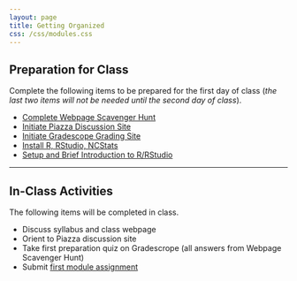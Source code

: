 ```yaml
---
layout: page
title: Getting Organized
css: /css/modules.css
---
```



## Preparation for Class

Complete the following items to be prepared for the first day of class (*the last two items will not be needed until the second day of class*).

* [Complete Webpage Scavenger Hunt](Prep/GetOrganized_Hunt)
* [Initiate Piazza Discussion Site](Prep/GetOrganized_Piazza)
* [Initiate Gradescope Grading Site](Prep/GetOrganized_Gradescope)
* [Install R, RStudio, NCStats](../resources/index.html#software-installation-links)
* [Setup and Brief Introduction to R/RStudio](bookR/RStart.html)

----

## In-Class Activities

The following items will be completed in class.

* Discuss syllabus and class webpage
* Orient to Piazza discussion site
* Take first preparation quiz on Gradescrope (all answers from Webpage Scavenger Hunt)
* Submit [first module assignment](CE/GetOrganized)
